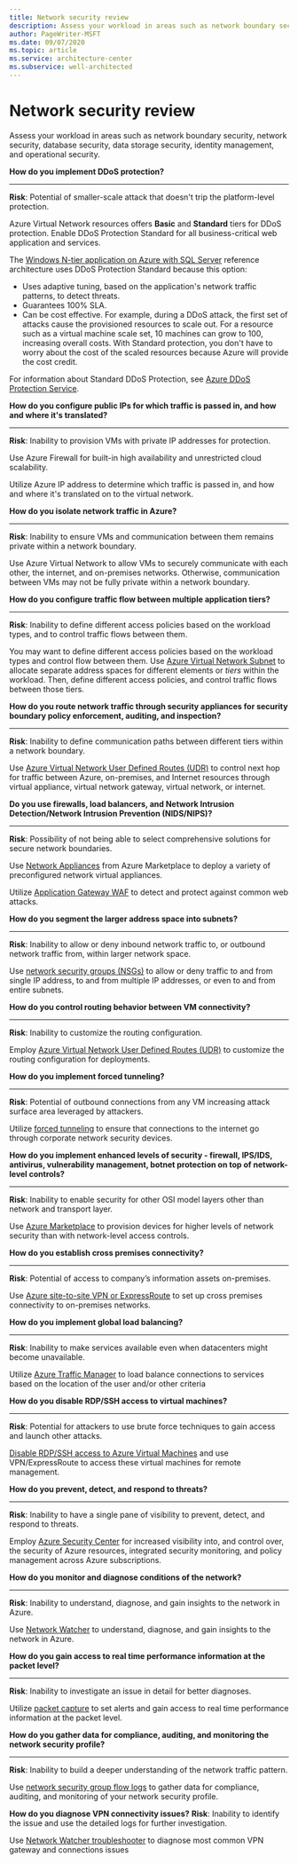 ```yaml
---
title: Network security review
description: Assess your workload in areas such as network boundary security, network security, database security, data storage security, identity management, and operational security
author: PageWriter-MSFT
ms.date: 09/07/2020
ms.topic: article
ms.service: architecture-center
ms.subservice: well-architected
---
```


# Network security review
Assess your workload in areas such as network boundary security, network security, database security,
data storage security, identity management, and operational security.

**How do you implement DDoS protection?**
***

**Risk**:  Potential of smaller-scale attack that doesn't trip the platform-level protection.

Azure Virtual Network resources offers **Basic** and **Standard** tiers for DDoS protection. Enable DDoS Protection Standard for all business-critical web application and services. 

The [Windows N-tier application on Azure with SQL Server](../../reference-architectures/n-tier/n-tier-sql-server.md) reference architecture uses DDoS Protection Standard because this option:
- Uses adaptive tuning, based on the application's network traffic patterns, to detect threats. 
- Guarantees 100% SLA. 
- Can be cost effective. For example, during a DDoS attack, the first set of attacks cause  the provisioned resources to scale out. For a resource such as a virtual machine scale set, 10 machines can grow to 100, increasing overall costs. With Standard protection, you don't have to worry about the cost of the scaled resources because Azure will provide the cost credit. 

For information about Standard DDoS Protection, see [Azure DDoS Protection Service](/azure/virtual-network/ddos-protection-overview).


**How do you configure public IPs for which traffic is passed in, and how and where it's translated?**
***

**Risk**: Inability to provision VMs with private IP addresses for protection.

Use Azure Firewall for built-in high availability and unrestricted cloud scalability.

Utilize Azure IP address to determine which traffic is passed in, and how and where it's translated on to the virtual network.

**How do you isolate network traffic in Azure?**
***
**Risk**: Inability to ensure VMs and communication between them remains private within a network boundary.

Use Azure Virtual Network to allow VMs to securely communicate with each other, the internet, and on-premises networks. Otherwise, communication between VMs may not be fully private within a network boundary.

**How do you configure traffic flow between multiple application tiers?**
***

**Risk**: Inability to define different access policies based on the workload types, and to control traffic flows between them.

You may want to define different access policies based on the workload types and control flow between them. Use [Azure Virtual Network Subnet](/azure/virtual-network/virtual-network-manage-subnet) to allocate separate address spaces for different elements or _tiers_ within the workload. Then, define different access policies, and control traffic flows between those tiers.

**How do you route network traffic through security appliances for security boundary policy enforcement, auditing, and inspection?**
***

**Risk**: Inability to define communication paths between different tiers within a network boundary.

Use [Azure Virtual Network User Defined Routes (UDR)](/azure/virtual-network/virtual-networks-udr-overview) to control next hop for traffic between Azure, on-premises, and Internet resources through virtual appliance, virtual network gateway, virtual network, or internet.



**Do you use firewalls, load balancers, and Network Intrusion Detection/Network Intrusion Prevention (NIDS/NIPS)?**
***
**Risk**: Possibility of not being able to select comprehensive solutions for secure network boundaries.

Use [Network Appliances](/solutions/network-appliances/) from Azure Marketplace to deploy a variety of preconfigured network virtual appliances. 

Utilize [Application Gateway WAF](/azure/application-gateway/) to detect and protect against common web attacks.

**How do you segment the larger address space into subnets?**
***

**Risk**: Inability to allow or deny inbound network traffic to, or outbound network traffic from, within larger network space.

Use [network security groups (NSGs)](/azure/virtual-network/security-overview) to allow or deny traffic to and from single IP address, to and from multiple IP addresses, or even to and from entire subnets.

**How do you control routing behavior between VM connectivity?**
***

**Risk**: Inability to customize the routing configuration.

Employ [Azure Virtual Network User Defined Routes (UDR)](/azure/virtual-network/virtual-networks-udr-overview) to customize the routing configuration for deployments.


**How do you implement forced tunneling?**
***

**Risk**: Potential of outbound connections from any VM increasing attack surface area leveraged by attackers.
 
Utilize [forced tunneling](/azure/vpn-gateway/vpn-gateway-forced-tunneling-rm) to ensure that connections to the internet go through corporate network security devices.

**How do you implement enhanced levels of security - firewall, IPS/IDS, antivirus, vulnerability management, botnet protection on top of
network-level controls?**
***

**Risk**: Inability to enable security for other OSI model layers other than network and transport layer.
 
Use [Azure Marketplace](/azure/marketplace/) to provision devices for higher levels of network security than with network-level access controls.


**How do you establish cross premises connectivity?**
***
**Risk**: Potential of access to company’s information assets on-premises.
 
Use [Azure site-to-site VPN or ExpressRoute](/azure/security/azure-security-network-security-best-practices) to set up cross premises connectivity to on-premises networks.


**How do you implement global load balancing?**
***

**Risk**: Inability to make services available even when datacenters might become unavailable.

Utilize [Azure Traffic Manager](https://azure.microsoft.com/documentation/services/traffic-manager/) to load balance connections to services based on the location of the user and/or other criteria

**How do you disable RDP/SSH access to virtual machines?** 
***
**Risk**: Potential for attackers to use brute force techniques to gain access and launch other attacks. 

[Disable RDP/SSH access to Azure Virtual Machines](/azure/security/azure-security-network-security-best-practices) and use VPN/ExpressRoute to access these virtual machines for remote management. 

**How do you prevent, detect, and respond to threats?** 
***
**Risk**: Inability to have a single pane of visibility to prevent, detect, and respond to threats. 

Employ [Azure Security Center](/azure/security-center/security-center-intro) for increased visibility into, and control over, the security of Azure resources, integrated security monitoring, and policy management across Azure subscriptions. 

**How do you monitor and diagnose conditions of the network?** 
***
**Risk**: Inability to understand, diagnose, and gain insights to the network in Azure. 

Use [Network Watcher](/azure/network-watcher/network-watcher-monitoring-overview) to understand, diagnose, and gain insights to the network in Azure. 

**How do you gain access to real time performance information at the packet level?** 
***
**Risk**: Inability to investigate an issue in detail for better diagnoses. 

Utilize [packet capture](/azure/network-watcher/network-watcher-alert-triggered-packet-capture) to set alerts and gain access to real time performance information at the packet level. 

**How do you gather data for compliance, auditing, and monitoring the network security profile?** 
***
**Risk**: Inability to build a deeper understanding of the network traffic pattern. 

Use [network security group flow logs](/azure/network-watcher/network-watcher-nsg-flow-logging-overview) to gather data for compliance, auditing, and monitoring of your network security profile. 

**How do you diagnose VPN connectivity issues?** 
**Risk**: Inability to identify the issue and use the detailed logs for further investigation. 

Use [Network Watcher troubleshooter](/azure/network-watcher/network-watcher-diagnose-on-premises-connectivity) to diagnose most common VPN gateway and connections issues
